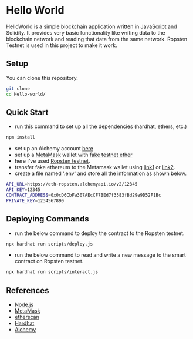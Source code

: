 # Hello World

HelloWorld is a simple blockchain application written in JavaScript and Solidity. It provides very basic functionality like writing data to the blockchain network and reading that data from the same network. Ropsten Testnet is used in this project to make it work.

## Setup

You can clone this repository.
```bash
git clone 
cd Hello-world/
```

Quick Start
-
- run this command to set up all the dependencies (hardhat, ethers, etc.)
```bash
npm install
```
- set up an Alchemy account [here](https://www.alchemy.com/)
- set up a [MetaMask](https://metamask.io/download.html) wallet with [fake testnet ether](https://faucet.dimensions.network/)
- here I've used [Ropsten testnet](https://ropsten.etherscan.io/).
- transfer fake ethereum to the Metamask wallet using [link1](https://faucet.dimensions.network/) or [link2](https://faucet.egorfine.com/).
- create a file named '.env' and store all the information as shown below.
```bash
API_URL=https://eth-ropsten.alchemyapi.io/v2/12345
API_KEY=12345
CONTRACT_ADDRESS=0x0cD6CbFa307AEcCF7BEd7f3583fBd29e9D52F1Bc
PRIVATE_KEY=1234567890
```



## Deploying Commands
- run the below command to deploy the contract to the Ropsten testnet.

```bash
npx hardhat run scripts/deploy.js
```
- run the below command to read and write a new message to the smart contract on Ropsten testnet.
```bash
npx hardhat run scripts/interact.js
```

## References
- [Node.js](https://nodejs.org/en/)
- [MetaMask](https://metamask.io/)
- [etherscan](https://ropsten.etherscan.io/)
- [Hardhat](https://hardhat.org/)
- [Alchemy](https://www.alchemy.com/)

